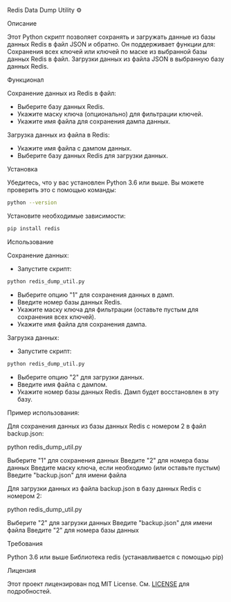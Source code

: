Redis Data Dump Utility ⚙️


Описание


Этот Python скрипт позволяет сохранять и загружать данные из базы данных Redis в файл JSON и обратно. Он поддерживает функции для:
Сохранения всех ключей или ключей по маске из выбранной базы данных Redis в файл.
Загрузки данных из файла JSON в выбранную базу данных Redis.

Функционал


Сохранение данных из Redis в файл:
- Выберите базу данных Redis.
- Укажите маску ключа (опционально) для фильтрации ключей.
- Укажите имя файла для сохранения дампа данных.

Загрузка данных из файла в Redis:
- Укажите имя файла с дампом данных.
- Выберите базу данных Redis для загрузки данных.

Установка


Убедитесь, что у вас установлен Python 3.6 или выше. Вы можете проверить это с помощью команды:
```bash
python --version
```

Установите необходимые зависимости:
```bash
pip install redis
```

Использование


Сохранение данных:
- Запустите скрипт:
```bash
python redis_dump_util.py
```
- Выберите опцию "1" для сохранения данных в дамп.
- Введите номер базы данных Redis.
- Укажите маску ключа для фильтрации (оставьте пустым для сохранения всех ключей).
- Укажите имя файла для сохранения дампа.

Загрузка данных:
- Запустите скрипт:
```bash
python redis_dump_util.py
```
- Выберите опцию "2" для загрузки данных.
- Введите имя файла с дампом.
- Укажите номер базы данных Redis. Дамп будет восстановлен в эту базу.

Пример использования:

Для сохранения данных из базы данных Redis с номером 2 в файл backup.json:

python redis_dump_util.py

Выберите "1" для сохранения данных
Введите "2" для номера базы данных
Введите маску ключа, если необходимо (или оставьте пустым)
Введите "backup.json" для имени файла

Для загрузки данных из файла backup.json в базу данных Redis с номером 2:

python redis_dump_util.py

Выберите "2" для загрузки данных
Введите "backup.json" для имени файла
Введите "2" для номера базы данных

Требования

Python 3.6 или выше
Библиотека redis (устанавливается с помощью pip)

Лицензия

Этот проект лицензирован под MIT License. См. [LICENSE](LICENSE) для подробностей.